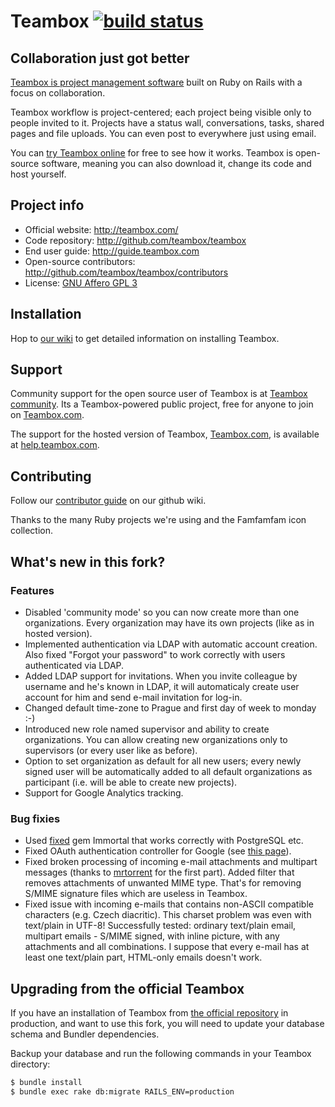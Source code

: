 # Teambox [![build status](https://travis-ci.org/cvut/teambox.png)](https://travis-ci.org/cvut/teambox)

## Collaboration just got better

[Teambox is project management software](http://teambox.com/) built on Ruby on Rails with a focus on collaboration.

Teambox workflow is project-centered; each project being visible only to people invited to it.
Projects have a status wall, conversations, tasks, shared pages and file uploads. You can even post
to everywhere just using email.

You can [try Teambox online](http://teambox.com/) for free to see how it works. Teambox is open-source software, meaning you
can also download it, change its code and host yourself.

Project info
------------

- Official website: <http://teambox.com/>
- Code repository: <http://github.com/teambox/teambox>
- End user guide: <http://guide.teambox.com>
- Open-source contributors: <http://github.com/teambox/teambox/contributors>
- License: [GNU Affero GPL 3](https://github.com/teambox/teambox/blob/master/LICENSE)

Installation
------------

Hop to [our wiki](http://wiki.github.com/teambox/teambox/ "Teambox wiki") to get detailed information on
installing Teambox.

Support
-------

Community support for the open source user of Teambox is at [Teambox community](http://teambox.com/community). Its a Teambox-powered public project, free for anyone to join on [Teambox.com](http://teambox.com).

The support for the hosted version of Teambox, [Teambox.com](http://teambox.com), is available at [help.teambox.com](http://help.teambox.com/).

Contributing
------------

Follow our [contributor guide](https://github.com/teambox/teambox/wiki/Contributing) on our github wiki.

Thanks to the many Ruby projects we're using and the Famfamfam icon collection.

What's new in this fork?
------------------------

### Features
- Disabled 'community mode' so you can now create more than one organizations. Every organization may have its own projects (like as in hosted version).
- Implemented authentication via LDAP with automatic account creation. Also fixed "Forgot your password" to work correctly with users authenticated via LDAP.
- Added LDAP support for invitations. When you invite colleague by username and he's known in LDAP, it will automaticaly create user account for him and send e-mail invitation for log-in.
- Changed default time-zone to Prague and first day of week to monday :-)
- Introduced new role named supervisor and ability to create organizations. You can allow creating new organizations only to supervisors (or every user like as before).
- Option to set organization as default for all new users; every newly signed user will be automatically added to all default organizations as participant (i.e. will be able to create new projects).
- Support for Google Analytics tracking.

### Bug fixies 
- Used [fixed](https://github.com/davidmm/immortal) gem Immortal that works correctly with PostgreSQL etc.
- Fixed OAuth authentication controller for Google (see [this page](https://teambox.com/projects/teambox/conversations/76950)).
- Fixed broken processing of incoming e-mail attachments and multipart messages (thanks to [mrtorrent](https://github.com/mrtorrent/teambox/commit/74d9204b1fa0d5f18180b09f8d6d19ce49a16d7f) for the first part). Added filter that removes attachments of unwanted MIME type. That's for removing S/MIME signature files which are useless in Teambox.
- Fixed issue with incoming e-mails that contains non-ASCII compatible characters (e.g. Czech diacritic). This charset problem was even with text/plain in UTF-8! Successfully tested: ordinary text/plain email, multipart emails - S/MIME signed, with inline picture, with any attachments and all combinations. I suppose that every e-mail has at least one text/plain part, HTML-only emails doesn't work.

Upgrading from the official Teambox
-----------------------------------

If you have an installation of Teambox from [the official repository](https://github.com/teambox/teambox) in production, and want to use this fork, you will need to update your database schema and Bundler dependencies.

Backup your database and run the following commands in your Teambox directory:

```sh
$ bundle install
$ bundle exec rake db:migrate RAILS_ENV=production
```

